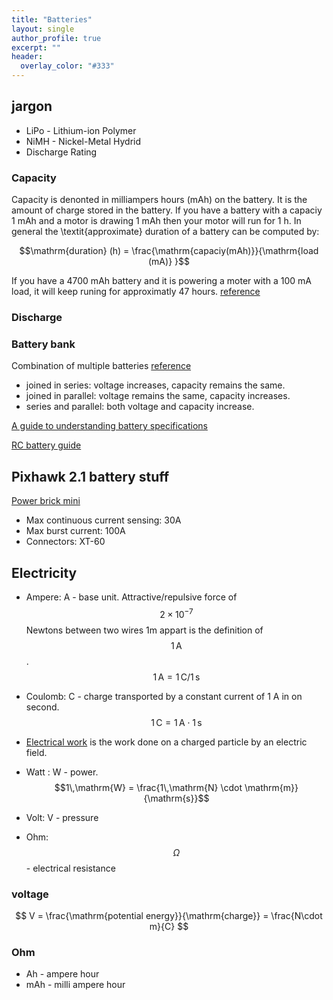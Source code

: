```yaml
---
title: "Batteries"
layout: single
author_profile: true
excerpt: ""
header:
  overlay_color: "#333"
---
```


<!-- KaTeX -->
<script src="https://cdn.mathjax.org/mathjax/latest/MathJax.js?config=TeX-AMS-MML_HTMLorMML" type="text/javascript"></script>

## jargon

* LiPo - Lithium-ion Polymer
* NiMH - Nickel-Metal Hydrid
* Discharge Rating

### Capacity

Capacity is denonted in milliampers hours (mAh) on the battery. It is the amount of charge stored
in the battery.
If you have a battery with a capaciy 1 mAh and a motor is drawing 1 mAh then your motor will run for 1 h. In general the \textit{approximate} duration of a battery can be computed
by:

$$\mathrm{duration} (h) = \frac{\mathrm{capaciy(mAh)}}{\mathrm{load (mA)} }$$

If you have a 4700 mAh battery and it is powering a moter with a 100 mA load, it will
keep runing for approximatly 47 hours. [reference](https://electronics.stackexchange.com/questions/79279/does-mah-measure-how-long-a-battery-would-last)


### Discharge


### Battery bank

Combination of multiple batteries [reference](https://www.batterystuff.com/kb/articles/battery-articles/battery-bank-tutorial.html)

* joined in series: voltage increases, capacity remains the same.
* joined in parallel: voltage remains the same, capacity increases.
* series and parallel: both voltage and capacity increase.


[A guide to understanding battery specifications](http://web.mit.edu/evt/summary_battery_specifications.pdf)

[RC battery guide](http://www.ebay.co.uk/gds/RC-Lipo-Batteries-Buying-Usage-and-Storage-Basic-Guide-/10000000205584236/g.html)

## Pixhawk 2.1 battery stuff

[Power brick mini](https://drones.altigator.com/power-brick-mini-for-pixhawk-21-p-42548.html)
* Max continuous current sensing: 30A
* Max burst current: 100A
* Connectors: XT-60

## Electricity

* Ampere: A - base unit. Attractive/repulsive force of $$2 \times 10^{-7}$$ Newtons between
two wires 1m appart is the definition of  $$1\,\mathrm{A}$$.
$$1\,\mathrm{A} = 1\,\mathrm{C} / 1\,\mathrm{s}$$

* Coulomb: C -  charge transported by a constant current of 1 A in on second.
$$1\,\mathrm{C} = 1\,\mathrm{A} \cdot 1\,\mathrm{s}$$

* [Electrical work](http://hyperphysics.phy-astr.gsu.edu/hbase/electric/elewor.html) is the work done on a charged particle by an electric field.

* Watt : W - power.  $$1\,\mathrm{W} = \frac{1\,\mathrm{N} \cdot \mathrm{m}}{\mathrm{s}}$$

* Volt: V - pressure

* Ohm: $$\Omega$$ - electrical resistance

### voltage

$$ V = \frac{\mathrm{potential energy}}{\mathrm{charge}} = \frac{N\cdot m}{C} $$

### Ohm



* Ah - ampere hour
* mAh - milli ampere hour
